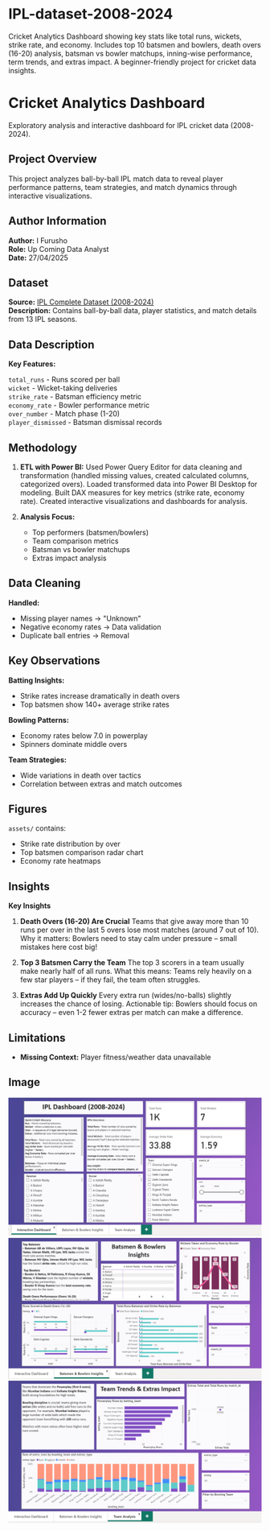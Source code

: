 # IPL-dataset-2008-2024
Cricket Analytics Dashboard showing key stats like total runs, wickets, strike rate, and economy. Includes top 10 batsmen and bowlers, death overs (16-20) analysis, batsman vs bowler matchups, inning-wise performance, term trends, and extras impact. A beginner-friendly project for cricket data insights.

# Cricket Analytics Dashboard

Exploratory analysis and interactive dashboard for IPL cricket data (2008-2024).

## Project Overview

This project analyzes ball-by-ball IPL match data to reveal player performance patterns, team strategies, and match dynamics through interactive visualizations.

## Author Information

**Author:** I Furusho  
**Role:** Up Coming Data Analyst  
**Date:** 27/04/2025

## Dataset

**Source:** [IPL Complete Dataset (2008-2024)](https://www.kaggle.com/datasets/patrickb1912/ipl-complete-dataset-20082020)  
**Description:** Contains ball-by-ball data, player statistics, and match details from 13 IPL seasons.

## Data Description

**Key Features:**

`total_runs` - Runs scored per ball  
`wicket` - Wicket-taking deliveries  
`strike_rate` - Batsman efficiency metric  
`economy_rate` - Bowler performance metric  
`over_number` - Match phase (1-20)  
`player_dismissed` - Batsman dismissal records

## Methodology

1. **ETL with Power BI:**
Used Power Query Editor for data cleaning and transformation (handled missing values, created calculated columns, categorized overs).
Loaded transformed data into Power BI Desktop for modeling.
Built DAX measures for key metrics (strike rate, economy rate).
Created interactive visualizations and dashboards for analysis.

2. **Analysis Focus:**  
   - Top performers (batsmen/bowlers)  
   - Team comparison metrics  
   - Batsman vs bowler matchups  
   - Extras impact analysis

## Data Cleaning

**Handled:**
- Missing player names → "Unknown"
- Negative economy rates → Data validation
- Duplicate ball entries → Removal

## Key Observations

**Batting Insights:**
- Strike rates increase dramatically in death overs
- Top batsmen show 140+ average strike rates

**Bowling Patterns:**
- Economy rates below 7.0 in powerplay
- Spinners dominate middle overs

**Team Strategies:**
- Wide variations in death over tactics
- Correlation between extras and match outcomes

## Figures

`assets/` contains:
- Strike rate distribution by over
- Top batsmen comparison radar chart
- Economy rate heatmaps

## Insights

**Key Insights**
1. **Death Overs (16-20) Are Crucial**
Teams that give away more than 10 runs per over in the last 5 overs lose most matches (around 7 out of 10).
Why it matters: Bowlers need to stay calm under pressure – small mistakes here cost big!

2. **Top 3 Batsmen Carry the Team**
The top 3 scorers in a team usually make nearly half of all runs.
What this means: Teams rely heavily on a few star players – if they fail, the team often struggles.

3. **Extras Add Up Quickly**
Every extra run (wides/no-balls) slightly increases the chance of losing.
Actionable tip: Bowlers should focus on accuracy – even 1-2 fewer extras per match can make a difference.

## Limitations
 
- **Missing Context:** Player fitness/weather data unavailable

## Image
![image alt](https://github.com/YiFurusho/IPL-dataset-2008-2024-/blob/0b685ca4f9e6fa32bd9526758b8543f2404782d8/Screenshot%202025-04-27%20182659.png)
![image alt](https://github.com/YiFurusho/IPL-dataset-2008-2024-/blob/e3971a61719360e476e98d27aeaf54582bfcd37c/Screenshot%202025-04-27%20182723.png)
![image alt](https://github.com/YiFurusho/IPL-dataset-2008-2024-/blob/73e10b261844a06bdb2f9e9e8dd5ce1daaeec02a/Screenshot%202025-04-27%20182740.png)










